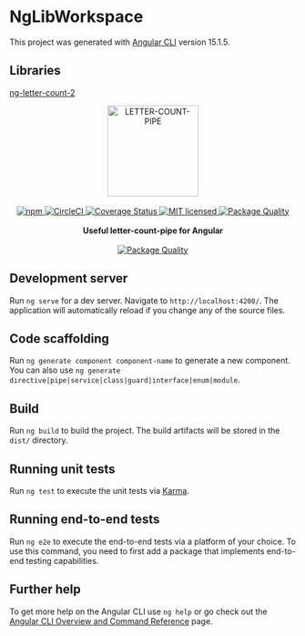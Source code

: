 # NgLibWorkspace

This project was generated with [Angular CLI](https://github.com/angular/angular-cli) version 15.1.5.

## Libraries

[ng-letter-count-2](projects/ng-letter-count/README.md)

<p align="center">
  <img src="https://www.thomas-schulte.de/images/letter-count-pipe.png" width="160" border="0" alt="LETTER-COUNT-PIPE">
  <br/><br/>
  <a href="https://www.npmjs.com/package/ng-letter-count-2">
    <img src="https://img.shields.io/npm/v/ng-letter-count-2.svg?style=flat-square" alt="npm">
  </a>
  <a href="https://app.circleci.com/pipelines/github/thoschu/ch.techstack.ng-lib-workspace">
    <img alt="CircleCI" src="https://img.shields.io/circleci/build/github/thoschu/ch.techstack.ng-lib-workspace/main">
  </a>
  <a href='https://coveralls.io/github/thoschu/ch.techstack.ng-lib-workspace?branch=main'>
    <img src='https://coveralls.io/repos/github/thoschu/ch.techstack.ng-lib-workspace/badge.svg?branch=main' alt='Coverage Status'>
  </a>
  <a href="https://github.com/thoschu/ng-lib-workspace/blob/main/LICENSE.md">
    <img src="https://img.shields.io/badge/license-MIT-blue.svg?style=flat-square" alt="MIT licensed">
  </a>
  <a href="https://packagequality.com/#?package=ng-letter-count-2">
    <img src="https://packagequality.com/shield/ng-letter-count-2.png" alt="Package Quality">
  </a>
  <br><br>
  <b>Useful letter-count-pipe for Angular</b>
  <br><br>
  <a href="https://www.npmjs.com/package/ng-letter-count-2">
    <img src="https://nodei.co/npm/ng-letter-count-2.png?downloads=true" alt="Package Quality">
  </a>
</p>


## Development server

Run `ng serve` for a dev server. Navigate to `http://localhost:4200/`. The application will automatically reload if you change any of the source files.

## Code scaffolding

Run `ng generate component component-name` to generate a new component. You can also use `ng generate directive|pipe|service|class|guard|interface|enum|module`.

## Build

Run `ng build` to build the project. The build artifacts will be stored in the `dist/` directory.

## Running unit tests

Run `ng test` to execute the unit tests via [Karma](https://karma-runner.github.io).

## Running end-to-end tests

Run `ng e2e` to execute the end-to-end tests via a platform of your choice. To use this command, you need to first add a package that implements end-to-end testing capabilities.

## Further help

To get more help on the Angular CLI use `ng help` or go check out the [Angular CLI Overview and Command Reference](https://angular.io/cli) page.

